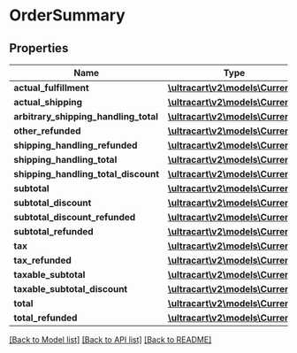 # OrderSummary

## Properties
Name | Type | Description | Notes
------------ | ------------- | ------------- | -------------
**actual_fulfillment** | [**\ultracart\v2\models\Currency**](Currency.md) |  | [optional] 
**actual_shipping** | [**\ultracart\v2\models\Currency**](Currency.md) |  | [optional] 
**arbitrary_shipping_handling_total** | [**\ultracart\v2\models\Currency**](Currency.md) |  | [optional] 
**other_refunded** | [**\ultracart\v2\models\Currency**](Currency.md) |  | [optional] 
**shipping_handling_refunded** | [**\ultracart\v2\models\Currency**](Currency.md) |  | [optional] 
**shipping_handling_total** | [**\ultracart\v2\models\Currency**](Currency.md) |  | [optional] 
**shipping_handling_total_discount** | [**\ultracart\v2\models\Currency**](Currency.md) |  | [optional] 
**subtotal** | [**\ultracart\v2\models\Currency**](Currency.md) |  | [optional] 
**subtotal_discount** | [**\ultracart\v2\models\Currency**](Currency.md) |  | [optional] 
**subtotal_discount_refunded** | [**\ultracart\v2\models\Currency**](Currency.md) |  | [optional] 
**subtotal_refunded** | [**\ultracart\v2\models\Currency**](Currency.md) |  | [optional] 
**tax** | [**\ultracart\v2\models\Currency**](Currency.md) |  | [optional] 
**tax_refunded** | [**\ultracart\v2\models\Currency**](Currency.md) |  | [optional] 
**taxable_subtotal** | [**\ultracart\v2\models\Currency**](Currency.md) |  | [optional] 
**taxable_subtotal_discount** | [**\ultracart\v2\models\Currency**](Currency.md) |  | [optional] 
**total** | [**\ultracart\v2\models\Currency**](Currency.md) |  | [optional] 
**total_refunded** | [**\ultracart\v2\models\Currency**](Currency.md) |  | [optional] 

[[Back to Model list]](../README.md#documentation-for-models) [[Back to API list]](../README.md#documentation-for-api-endpoints) [[Back to README]](../README.md)


